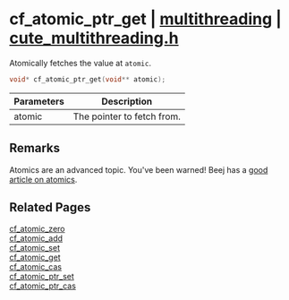 # cf_atomic_ptr_get | [multithreading](https://github.com/RandyGaul/cute_framework/blob/master/docs/multithreading/README.md) | [cute_multithreading.h](https://github.com/RandyGaul/cute_framework/blob/master/include/cute_multithreading.h)

Atomically fetches the value at `atomic`.

```cpp
void* cf_atomic_ptr_get(void** atomic);
```

Parameters | Description
--- | ---
atomic | The pointer to fetch from.

## Remarks

Atomics are an advanced topic. You've been warned! Beej has a [good article on atomics](https://beej.us/guide/bgc/html/split/chapter-atomics.html).

## Related Pages

[cf_atomic_zero](https://github.com/RandyGaul/cute_framework/blob/master/docs/multithreading/cf_atomic_zero.md)  
[cf_atomic_add](https://github.com/RandyGaul/cute_framework/blob/master/docs/multithreading/cf_atomic_add.md)  
[cf_atomic_set](https://github.com/RandyGaul/cute_framework/blob/master/docs/multithreading/cf_atomic_set.md)  
[cf_atomic_get](https://github.com/RandyGaul/cute_framework/blob/master/docs/multithreading/cf_atomic_get.md)  
[cf_atomic_cas](https://github.com/RandyGaul/cute_framework/blob/master/docs/multithreading/cf_atomic_cas.md)  
[cf_atomic_ptr_set](https://github.com/RandyGaul/cute_framework/blob/master/docs/multithreading/cf_atomic_ptr_set.md)  
[cf_atomic_ptr_cas](https://github.com/RandyGaul/cute_framework/blob/master/docs/multithreading/cf_atomic_ptr_cas.md)  
